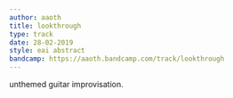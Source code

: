 ```yaml
---
author: aaoth
title: lookthrough
type: track
date: 28-02-2019
style: eai abstract
bandcamp: https://aaoth.bandcamp.com/track/lookthrough
---
```


unthemed guitar improvisation.
